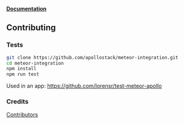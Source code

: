 **[Documentation](https://www.apollographql.com/docs/react/recipes/meteor.html)**

## Contributing 

### Tests

```bash
git clone https://github.com/apollostack/meteor-integration.git
cd meteor-integration
npm install
npm run test
```

Used in an app: https://github.com/lorensr/test-meteor-apollo

### Credits

[Contributors](https://github.com/apollostack/meteor-integration/graphs/contributors)
